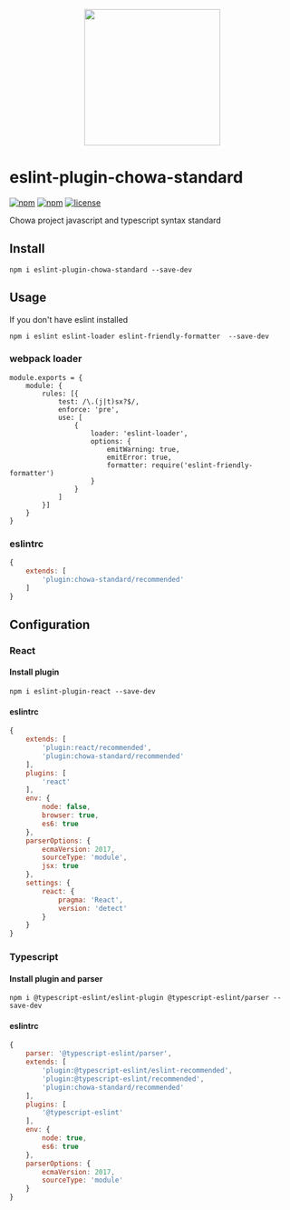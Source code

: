 <p align="center">
    <img src="http://upload.ouliu.net/i/20200108163318i47lq.png" width="240">
</p>

# eslint-plugin-chowa-standard

[![npm](https://img.shields.io/npm/v/eslint-plugin-chowa-standard.svg)](https://www.npmjs.com/package/eslint-plugin-chowa-standard)
[![npm](https://img.shields.io/npm/dm/eslint-plugin-chowa-standard.svg)](https://www.npmjs.com/package/eslint-plugin-chowa-standard)
[![license](https://img.shields.io/github/license/mashape/apistatus.svg?maxAge=2592000)](https://opensource.org/licenses/MIT)


Chowa project javascript and typescript syntax standard

## Install

```
npm i eslint-plugin-chowa-standard --save-dev
```

## Usage

If you don't have eslint installed

```
npm i eslint eslint-loader eslint-friendly-formatter  --save-dev
```

### webpack loader

```
module.exports = {
    module: {
        rules: [{
            test: /\.(j|t)sx?$/,
            enforce: 'pre',
            use: [
                {
                    loader: 'eslint-loader',
                    options: {
                        emitWarning: true,
                        emitError: true,
                        formatter: require('eslint-friendly-formatter')
                    }
                }
            ]
        }]
    }
}

```
### eslintrc

```js
{
    extends: [
        'plugin:chowa-standard/recommended'
    ]
}
```


## Configuration

### React

#### Install plugin

```
npm i eslint-plugin-react --save-dev
```

#### eslintrc

```js
{
    extends: [
        'plugin:react/recommended',
        'plugin:chowa-standard/recommended'
    ],
    plugins: [
        'react'
    ],
    env: {
        node: false,
        browser: true,
        es6: true
    },
    parserOptions: {
        ecmaVersion: 2017,
        sourceType: 'module',
        jsx: true
    },
    settings: {
        react: {
            pragma: 'React',
            version: 'detect'
        }
    }
}
```

### Typescript

#### Install plugin and parser

```
npm i @typescript-eslint/eslint-plugin @typescript-eslint/parser --save-dev
```

#### eslintrc

```js
{
    parser: '@typescript-eslint/parser',
    extends: [
        'plugin:@typescript-eslint/eslint-recommended',
        'plugin:@typescript-eslint/recommended',
        'plugin:chowa-standard/recommended'
    ],
    plugins: [
        '@typescript-eslint'
    ],
    env: {
        node: true,
        es6: true
    },
    parserOptions: {
        ecmaVersion: 2017,
        sourceType: 'module'
    }
}
```
